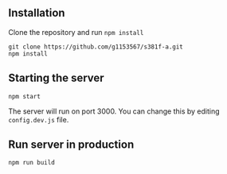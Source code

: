 ## Installation

Clone the repository and run `npm install`

```
git clone https://github.com/g1153567/s381f-a.git
npm install
```

## Starting the server

```
npm start
```

The server will run on port 3000. You can change this by editing `config.dev.js` file.

## Run server in production

```
npm run build
```
